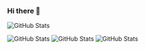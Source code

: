### Hi there 👋

<!--
**taralloxx/taralloxx** is a ✨ _special_ ✨ repository because its `README.md` (this file) appears on your GitHub profile.

Here are some ideas to get you started:

- 🔭 I’m currently working on ...
- 🌱 I’m currently learning ...
- 👯 I’m looking to collaborate on ...
- 🤔 I’m looking for help with ...
- 💬 Ask me about ...
- 📫 How to reach me: ...
- 😄 Pronouns: ...
- ⚡ Fun fact: ...
-->


![GitHub Stats](https://github-readme-stats.vercel.app/api?username=taralloxx&count_private=true&show_icons=true&theme=radical)

![GitHub Stats](https://img.shields.io/badge/-HTML-e34f26?logo=html5&logoColor=fff)
![GitHub Stats](https://img.shields.io/badge/-SCSS-CC6699?logo=sass&logoColor=fff)
![GitHub Stats](https://img.shields.io/badge/-JAVASCRIPT-F7DF1E?logo=javascript&logoColor=fff)
